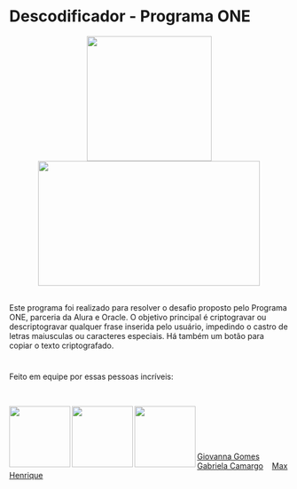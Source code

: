 # Descodificador - Programa ONE

<div align="center">
<img height="225em" src="https://sto-blog.s3.amazonaws.com/images/2016/04/11/garanta-que-a-internet-vai-dar-certo.gif"><img width="400em" height="225em" src="https://gifimage.net/wp-content/uploads/2017/09/anime-computer-gif-4.gif">
</div>

<!--https://data.whicdn.com/images/319516064/original.gif-->

<br>

Este programa foi realizado para resolver o desafio proposto pelo Programa ONE, parceria da Alura e Oracle. O objetivo principal é criptogravar ou descriptogravar qualquer frase inserida pelo usuário, impedindo o castro de letras maiusculas ou caracteres especiais. Há também um botão para copiar o texto criptografado.
#
 
###

Feito em equipe por essas pessoas incríveis:

<br>

<a href="https://github.com/annavoigg" target="_blank"><img align="left" src="https://avatars.githubusercontent.com/u/101263529?v=4" height="110" target="_blank"></a>
<a href="https://github.com/GabiCmg" target="_blank"><img align="left" src="https://avatars.githubusercontent.com/u/101142324?v=4" height="110" target="_blank"></a>
<a href="https://github.com/MaxHenriique" target="_blank"><img align="left" src="https://avatars.githubusercontent.com/u/101279529?v=4" height="110"></a>

<br><br><br><br>
 
<a href="https://github.com/annavoigg">Giovanna Gomes</a> &nbsp;&nbsp; 
<a href="https://github.com/GabiCmg">Gabriela Camargo</a> &nbsp;&nbsp; 
<a href="https://github.com/MaxHenriique">Max Henrique</a> &nbsp;&nbsp;
